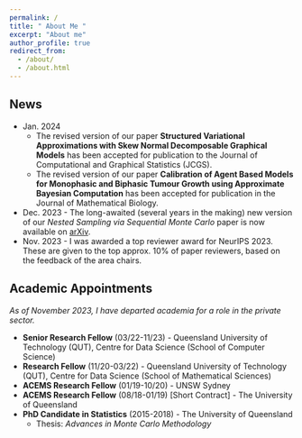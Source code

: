 ```yaml
---
permalink: /
title: " About Me "
excerpt: "About me"
author_profile: true
redirect_from: 
  - /about/
  - /about.html
---
```


## News 

* Jan. 2024
  * The revised version of our paper **Structured Variational Approximations with Skew Normal Decomposable Graphical Models** has been accepted for publication to the Journal of Computational and Graphical Statistics (JCGS). 
  * The revised version of our paper **Calibration of Agent Based Models for Monophasic and Biphasic Tumour Growth using Approximate Bayesian Computation** has been accepted for publication in the Journal of Mathematical Biology.
*  Dec. 2023 -  The long-awaited (several years in the making) new version of our *Nested Sampling via Sequential Monte Carlo* paper is now available on [arXiv](https://t.co/8r4UubU23o).
*  Nov. 2023 - I was awarded a top reviewer award for NeurIPS 2023. These are given to the top approx. 10% of paper reviewers, based on the feedback of the area chairs. 


## Academic Appointments
*As of November 2023, I have departed academia for a role in the private sector.* 

* **Senior Research Fellow** (03/22-11/23) - Queensland University of Technology (QUT), Centre for Data Science (School of Computer Science)
* **Research Fellow** (11/20-03/22) - Queensland University of Technology (QUT), Centre for Data Science (School of Mathematical Sciences)
* **ACEMS Research Fellow** (01/19-10/20) - UNSW Sydney
* **ACEMS Research Fellow** (08/18-01/19) [Short Contract] - The University of Queensland
* **PhD Candidate in Statistics** (2015-2018) - The University of Queensland
  * Thesis: *Advances in Monte Carlo Methodology*


